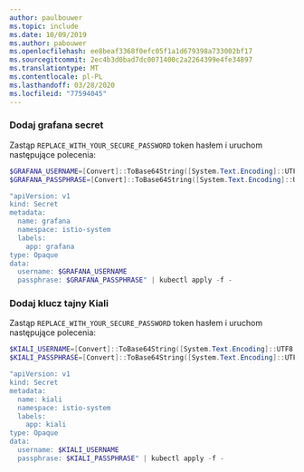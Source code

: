 ```yaml
---
author: paulbouwer
ms.topic: include
ms.date: 10/09/2019
ms.author: pabouwer
ms.openlocfilehash: ee8beaf3368f0efc05f1a1d679398a733002bf17
ms.sourcegitcommit: 2ec4b3d0bad7dc0071400c2a2264399e4fe34897
ms.translationtype: MT
ms.contentlocale: pl-PL
ms.lasthandoff: 03/28/2020
ms.locfileid: "77594045"
---
```

### <a name="add-grafana-secret"></a>Dodaj grafana secret

Zastąp `REPLACE_WITH_YOUR_SECURE_PASSWORD` token hasłem i uruchom następujące polecenia:

```powershell
$GRAFANA_USERNAME=[Convert]::ToBase64String([System.Text.Encoding]::UTF8.GetBytes("grafana"))
$GRAFANA_PASSPHRASE=[Convert]::ToBase64String([System.Text.Encoding]::UTF8.GetBytes("REPLACE_WITH_YOUR_SECURE_PASSWORD"))

"apiVersion: v1
kind: Secret
metadata:
  name: grafana
  namespace: istio-system
  labels:
    app: grafana
type: Opaque
data:
  username: $GRAFANA_USERNAME
  passphrase: $GRAFANA_PASSPHRASE" | kubectl apply -f -
```

### <a name="add-kiali-secret"></a>Dodaj klucz tajny Kiali

Zastąp `REPLACE_WITH_YOUR_SECURE_PASSWORD` token hasłem i uruchom następujące polecenia:

```powershell
$KIALI_USERNAME=[Convert]::ToBase64String([System.Text.Encoding]::UTF8.GetBytes("kiali"))
$KIALI_PASSPHRASE=[Convert]::ToBase64String([System.Text.Encoding]::UTF8.GetBytes("REPLACE_WITH_YOUR_SECURE_PASSWORD"))

"apiVersion: v1
kind: Secret
metadata:
  name: kiali
  namespace: istio-system
  labels:
    app: kiali
type: Opaque
data:
  username: $KIALI_USERNAME
  passphrase: $KIALI_PASSPHRASE" | kubectl apply -f -
```